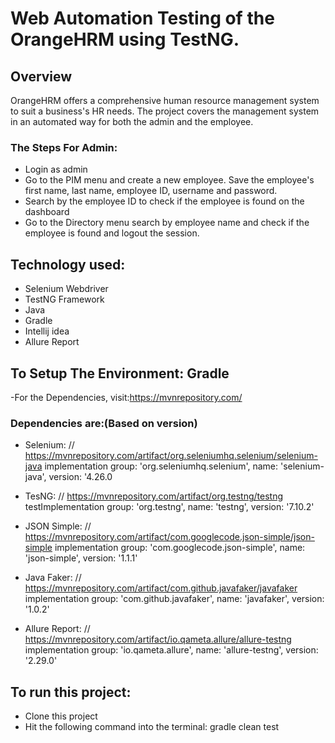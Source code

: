 ﻿# Web Automation Testing of the OrangeHRM using TestNG.
## Overview
OrangeHRM offers a comprehensive human resource management system to suit a business's HR needs. The project covers the management system in an automated way for both the admin and the employee.

### The Steps For Admin:
- Login as admin
- Go to the PIM menu and create a new employee. Save the employee's first name, last name, employee ID, username and password.
- Search by the employee ID to check if the employee is found on the dashboard
- Go to the Directory menu search by employee name and check if the employee is found and logout the session.

## Technology used:
- Selenium Webdriver
- TestNG Framework
- Java
- Gradle
- Intellij idea
- Allure Report

## To Setup The Environment: Gradle
-For the Dependencies, visit:https://mvnrepository.com/

### Dependencies are:(Based on version)
- Selenium: 
  // https://mvnrepository.com/artifact/org.seleniumhq.selenium/selenium-java
    implementation group: 'org.seleniumhq.selenium', name: 'selenium-java', version: '4.26.0

- TesNG:  // https://mvnrepository.com/artifact/org.testng/testng
    testImplementation group: 'org.testng', name: 'testng', version: '7.10.2'

- JSON Simple: // https://mvnrepository.com/artifact/com.googlecode.json-simple/json-simple
    implementation group: 'com.googlecode.json-simple', name: 'json-simple', version: '1.1.1'

- Java Faker: // https://mvnrepository.com/artifact/com.github.javafaker/javafaker
    implementation group: 'com.github.javafaker', name: 'javafaker', version: '1.0.2'

- Allure Report:  // https://mvnrepository.com/artifact/io.qameta.allure/allure-testng
    implementation group: 'io.qameta.allure', name: 'allure-testng', version: '2.29.0'
  
## To run this project:
- Clone this project
- Hit the following command into the terminal: gradle clean test
  
